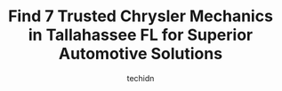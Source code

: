 ---
layout: ampstory
image: https://images.unsplash.com/photo-1596157783372-71ada8d5836b?ixlib=rb-4.0.3&ixid=MnwxMjA3fDB8MHxwaG90by1wYWdlfHx8fGVufDB8fHx8&auto=format&fit=crop&w=640&h=853&q=80
author: techidn
featured: false
description: If youre in need of trustworthy and skilled Chrysler Mechanic in Tallahassee FL, USA, youll be pleased to discover the 7 best Chrysler Mechanic in town. Their expertise and commitment to c
title: Find 7 Trusted Chrysler Mechanics in Tallahassee FL for Superior Automotive Solutions
cover:
   title: Find 7 Trusted Chrysler Mechanics in Tallahassee FL for Superior Automotive Solutions
   subtitle: Rickpate
   background: https://images.unsplash.com/photo-1596157783372-71ada8d5836b?ixlib=rb-4.0.3&ixid=MnwxMjA3fDB8MHxwaG90by1wYWdlfHx8fGVufDB8fHx8&auto=format&fit=crop&w=640&h=853&q=80

pages: 
 - layout: thirds
   top: <h1>#1 Furrin Auto Alley</h1>
   bottom: "<p>I love Furrin, its my go to for my BMW. Apparently no one likes to work on them because they are such technical cars, however any issue I have Furrin Auto usually can </p>"
   background: https://www.knot35.com/toplist/wp-content/uploads/2023/06/best-chrysler-mechanic-1-in-tallahassee-fl-1685832039.jpeg
   backgroundblur: true
 - layout: thirds
   top: <h1>#2 D Ts Garage Auto Repair</h1>
   bottom: "<p>5020 Tennessee Capital Blvd, Tallahassee, FL 32303, United States</p>"
   background: https://www.knot35.com/toplist/wp-content/uploads/2023/06/best-chrysler-mechanic-2-in-tallahassee-fl-1685832039.jpeg
   cta:
      link: https://www.knot35.com/toplist/find-7-trusted-chrysler-mechanics-in-tallahassee-fl-for-superior-automotive-solutions/
      text: Find 7 Trusted Chrysler Mechanics in Tallahassee FL for Superior Automotive Solutions
 - layout: thirds
   top: <h1>#3 CARS</h1>
   bottom: "<p>1529 S Adams St, Tallahassee, FL 32301, United States</p>"
   background: https://www.knot35.com/toplist/wp-content/uploads/2023/06/best-chrysler-mechanic-3-in-tallahassee-fl-1685832039.png
   cta:
      link: https://www.knot35.com/toplist/find-7-trusted-chrysler-mechanics-in-tallahassee-fl-for-superior-automotive-solutions/
      text: Find 7 Trusted Chrysler Mechanics in Tallahassee FL for Superior Automotive Solutions
 - layout: thirds
   top: <h1>#4 Jowers Auto Service</h1>
   bottom: "<p>230 E Pershing St, Tallahassee, FL 32301, United States</p>"
   background: https://images.unsplash.com/photo-1541356665065-22676f35dd40?ixlib=rb-4.0.3&ixid=MnwxMjA3fDB8MHxwaG90by1wYWdlfHx8fGVufDB8fHx8&auto=format&fit=crop&w=640&h=853&q=80
   cta:
      link: https://www.knot35.com/toplist/find-7-trusted-chrysler-mechanics-in-tallahassee-fl-for-superior-automotive-solutions/
      text: Find 7 Trusted Chrysler Mechanics in Tallahassee FL for Superior Automotive Solutions
 - layout: thirds
   top: <h1>#5 Newmans Auto Air</h1>
   bottom: "<p>2803 Capital Cir NE, Tallahassee, FL 32308, United States</p>"
   background: https://images.unsplash.com/photo-1496096265110-f83ad7f96608?ixlib=rb-4.0.3&ixid=MnwxMjA3fDB8MHxwaG90by1wYWdlfHx8fGVufDB8fHx8&auto=format&fit=crop&w=640&h=853&q=80
   cta:
      link: https://www.knot35.com/toplist/find-7-trusted-chrysler-mechanics-in-tallahassee-fl-for-superior-automotive-solutions/
      text: Find 7 Trusted Chrysler Mechanics in Tallahassee FL for Superior Automotive Solutions
 - layout: thirds
   top: <h1>#6 Stadium Auto Repair, Inc.</h1>
   bottom: "<p>1332 Lake Bradford Rd, Tallahassee, FL 32304, United States</p>"
   background: https://images.unsplash.com/photo-1618556658017-fd9c732d1360?ixlib=rb-4.0.3&ixid=MnwxMjA3fDB8MHxwaG90by1wYWdlfHx8fGVufDB8fHx8&auto=format&fit=crop&w=640&h=853&q=80
   cta:
      link: https://www.knot35.com/toplist/find-7-trusted-chrysler-mechanics-in-tallahassee-fl-for-superior-automotive-solutions/
      text: Find 7 Trusted Chrysler Mechanics in Tallahassee FL for Superior Automotive Solutions
 - layout: thirds
   top: <h1>#7 Mikes Garage</h1>
   bottom: "<p>1881 W Pensacola St, Tallahassee, FL 32304, United States</p>"
   background: https://images.unsplash.com/photo-1524169358666-79f22534bc6e?ixlib=rb-4.0.3&ixid=MnwxMjA3fDB8MHxwaG90by1wYWdlfHx8fGVufDB8fHx8&auto=format&fit=crop&w=640&h=853&q=80
   cta:
      link: https://www.knot35.com/toplist/find-7-trusted-chrysler-mechanics-in-tallahassee-fl-for-superior-automotive-solutions/
      text: Find 7 Trusted Chrysler Mechanics in Tallahassee FL for Superior Automotive Solutions
 - layout: thirds
   middle: Continue reading...
   background: https://images.unsplash.com/photo-1547366785-564103df7e13?ixlib=rb-4.0.3&ixid=MnwxMjA3fDB8MHxwaG90by1wYWdlfHx8fGVufDB8fHx8&auto=format&fit=crop&w=640&h=853&q=80
   cta:
      link: https://www.knot35.com/toplist/find-7-trusted-chrysler-mechanics-in-tallahassee-fl-for-superior-automotive-solutions/
      text: Find 7 Trusted Chrysler Mechanics in Tallahassee FL for Superior Automotive Solutions
      
---